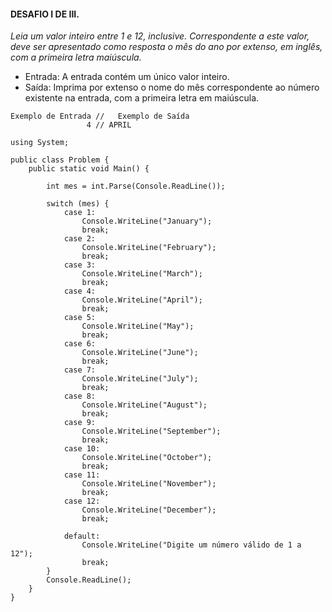 #### DESAFIO I DE III.

*Leia um valor inteiro entre 1 e 12, inclusive. Correspondente a este valor, deve ser apresentado como resposta o mês do ano por extenso, em inglês, com a primeira letra maiúscula.*

- Entrada: A entrada contém um único valor inteiro.
- Saída: Imprima por extenso o nome do mês correspondente ao número existente na entrada, com a primeira letra em maiúscula.
 
``` 
Exemplo de Entrada //	Exemplo de Saída
                 4 // APRIL
```
  
```
using System;

public class Problem {
    public static void Main() {

        int mes = int.Parse(Console.ReadLine());

        switch (mes) {
            case 1:
                Console.WriteLine("January");
                break;
            case 2:
                Console.WriteLine("February");
                break;
            case 3:
                Console.WriteLine("March");
                break;
            case 4:
                Console.WriteLine("April");
                break;
            case 5:
                Console.WriteLine("May");
                break;
            case 6:
                Console.WriteLine("June");
                break;
            case 7:
                Console.WriteLine("July");
                break;
            case 8:
                Console.WriteLine("August");
                break;
            case 9:
                Console.WriteLine("September");
                break;
            case 10:
                Console.WriteLine("October");
                break;
            case 11:
                Console.WriteLine("November");
                break;
            case 12:
                Console.WriteLine("December");
                break;

            default:
                Console.WriteLine("Digite um número válido de 1 a 12");
                break;
        }
        Console.ReadLine();
    }
}
  ``` 
